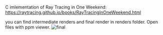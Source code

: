C imlementation of Ray Tracing in One Weekend: https://raytracing.github.io/books/RayTracingInOneWeekend.html

you can find intermediate renders and final render in renders folder. Open files with ppm viewer.
![final](https://github.com/radaren989/C-Implementation-of-Ray-Tracing-In-One-Weekend/assets/74075095/5e06aa8a-0613-4b1e-b0df-1db6d9bba909)
